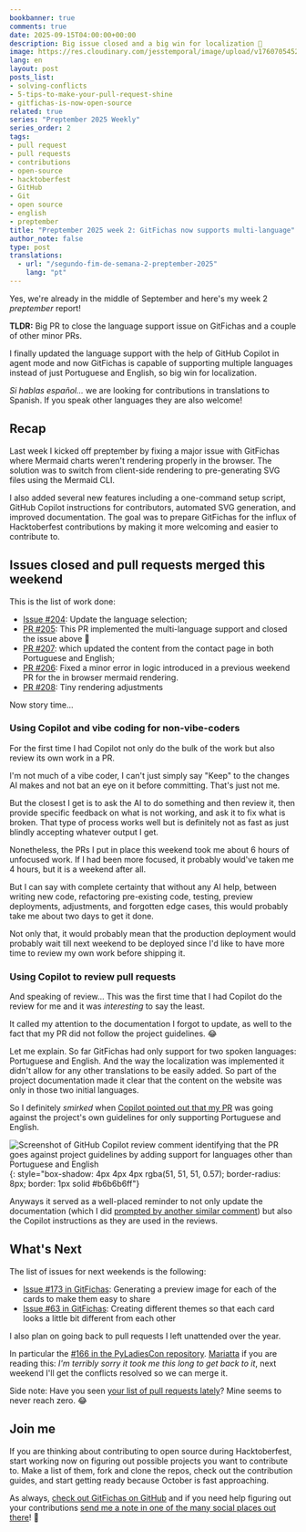 ```yaml
---
bookbanner: true
comments: true
date: 2025-09-15T04:00:00+00:00
description: Big issue closed and a big win for localization 🚀
image: https://res.cloudinary.com/jesstemporal/image/upload/v1760705452/covers/preptember.jpg
lang: en
layout: post
posts_list:
- solving-conflicts
- 5-tips-to-make-your-pull-request-shine
- gitfichas-is-now-open-source
related: true
series: "Preptember 2025 Weekly"
series_order: 2
tags:
- pull request
- pull requests
- contributions
- open-source
- hacktoberfest
- GitHub
- Git
- open source
- english
- preptember
title: "Preptember 2025 week 2: GitFichas now supports multi-language"
author_note: false
type: post
translations:
  - url: "/segundo-fim-de-semana-2-preptember-2025"
    lang: "pt"
---
```


Yes, we're already in the middle of September and here's my week 2 _preptember_ report! 

**TLDR:** Big PR to close the language support issue on GitFichas and a couple of other minor PRs.

I finally updated the language support with the help of GitHub Copilot in agent mode and now GitFichas is capable of supporting multiple languages instead of just Portuguese and English, so big win for localization.

_Si hablas español..._ we are looking for contributions in translations to Spanish. If you speak other languages they are also welcome!

## Recap

Last week I kicked off preptember by fixing a major issue with GitFichas where Mermaid charts weren't rendering properly in the browser. The solution was to switch from client-side rendering to pre-generating SVG files using the Mermaid CLI.

I also added several new features including a one-command setup script, GitHub Copilot instructions for contributors, automated SVG generation, and improved documentation. The goal was to prepare GitFichas for the influx of Hacktoberfest contributions by making it more welcoming and easier to contribute to.

## Issues closed and pull requests merged this weekend

This is the list of work done:

- [Issue #204](https://github.com/jtemporal/gitfichas/issues/204): Update the language selection;
- [PR #205](https://github.com/jtemporal/gitfichas/pull/205): This PR implemented the multi-language support and closed the issue above 🎉
- [PR #207](https://github.com/jtemporal/gitfichas/pull/207): which updated the content from the contact page in both Portuguese and English;
- [PR #206](https://github.com/jtemporal/gitfichas/pull/206): Fixed a minor error in logic introduced in a previous weekend PR for the in browser mermaid rendering.
- [PR #208](https://github.com/jtemporal/gitfichas/pull/208): Tiny rendering adjustments

Now story time...

### Using Copilot and vibe coding for non-vibe-coders

For the first time I had Copilot not only do the bulk of the work but also review its own work in a PR.

I'm not much of a vibe coder, I can't just simply say "Keep" to the changes AI makes and not bat an eye on it before committing. That's just not me.

But the closest I get is to ask the AI to do something and then review it, then provide specific feedback on what is not working, and ask it to fix what is broken. That type of process works well but is definitely not as fast as just blindly accepting whatever output I get.

Nonetheless, the PRs I put in place this weekend took me about 6 hours of unfocused work. If I had been more focused, it probably would've taken me 4 hours, but it is a weekend after all.

But I can say with complete certainty that without any AI help, between writing new code, refactoring pre-existing code, testing, preview deployments, adjustments, and forgotten edge cases, this would probably take me about two days to get it done.

Not only that, it would probably mean that the production deployment would probably wait till next weekend to be deployed since I'd like to have more time to review my own work before shipping it.

### Using Copilot to review pull requests

And speaking of review... This was the first time that I had Copilot do the review for me and it was _interesting_ to say the least.

It called my attention to the documentation I forgot to update, as well to the fact that my PR did not follow the project guidelines. 😂

Let me explain. So far GitFichas had only support for two spoken languages: Portuguese and English. And the way the localization was implemented it didn't allow for any other translations to be easily added. So part of the project documentation made it clear that the content on the website was only in those two initial languages.

So I definitely _smirked_ when [Copilot pointed out that my PR](https://github.com/jtemporal/gitfichas/pull/205#discussion_r2347005159) was going against the project's own guidelines for only supporting Portuguese and English.

![Screenshot of GitHub Copilot review comment identifying that the PR goes against project guidelines by adding support for languages other than Portuguese and English](https://res.cloudinary.com/jesstemporal/image/upload/v1757816734/copilot-review-identifies-pr-going-against-the-projects-guidelines_x0vmbw.png){: style="box-shadow: 4px 4px 4px rgba(51, 51, 51, 0.57); border-radius: 8px; border: 1px solid #b6b6b6ff"}

Anyways it served as a well-placed reminder to not only update the documentation (which I did [prompted by another similar comment](https://github.com/jtemporal/gitfichas/pull/205#discussion_r2347005149)) but also the Copilot instructions as they are used in the reviews.

## What's Next

The list of issues for next weekends is the following:

- [Issue #173 in GitFichas](https://github.com/jtemporal/gitfichas/issues/173): Generating a preview image for each of the cards to make them easy to share
- [Issue #63 in GitFichas](https://github.com/jtemporal/gitfichas/issues/63): Creating different themes so that each card looks a little bit different from each other

I also plan on going back to pull requests I left unattended over the year.

In particular the [#166 in the PyLadiesCon repository](https://github.com/pyladies/pyladiescon-portal). [Mariatta](https://mariatta.ca/) if you are reading this: _I'm terribly sorry it took me this long to get back to it_, next weekend I'll get the conflicts resolved so we can merge it.

Side note: Have you seen [your list of pull requests lately](https://github.com/pulls)? Mine seems to never reach zero. 😂

## Join me

If you are thinking about contributing to open source during Hacktoberfest, start working now on figuring out possible projects you want to contribute to. Make a list of them, fork and clone the repos, check out the contribution guides, and start getting ready because October is fast approaching.

As always, [check out GitFichas on GitHub](https://github.com/jtemporal/gitfichas) and if you need help figuring out your contributions [send me a note in one of the many social places out there](http://jtemporal.com/socials/)! 🎉
